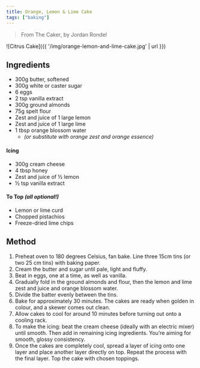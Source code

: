 ```yaml
---
title: Orange, Lemon & Lime Cake
tags: ["baking"]
---
```

<blockquote>From The Caker, by Jordan Rondel</blockquote>

![Citrus Cake]({{ '/img/orange-lemon-and-lime-cake.jpg' | url }})

## Ingredients

- 300g butter, softened  
- 300g white or caster sugar  
- 6 eggs  
- 2 tsp vanilla extract  
- 300g ground almonds  
- 75g spelt flour  
- Zest and juice of 1 large lemon  
- Zest and juice of 1 large lime  
- 1 tbsp orange blossom water  
  - *(or substitute with orange zest and orange essence)*

#### Icing

- 300g cream cheese  
- 4 tbsp honey  
- Zest and juice of ½ lemon  
- ½ tsp vanilla extract  

#### To Top *(all optional!)*

- Lemon or lime curd  
- Chopped pistachios  
- Freeze-dried lime chips  

## Method
1. Preheat oven to 180 degrees Celsius, fan bake. Line three 15cm tins (or two 25 cm tins) with baking paper.
2. Cream the butter and sugar until pale, light and fluffy.
3. Beat in eggs, one at a time, as well as vanilla.
4. Gradually fold in the ground almonds and flour, then the lemon and lime zest and juice and orange blossom water.
5. Divide the batter evenly between the tins.
6. Bake for approximately 30 minutes. The cakes are ready when golden in colour, and a skewer comes out clean.
7. Allow cakes to cool for around 10 minutes before turning out onto a cooling rack.
8. To make the icing: beat the cream cheese (ideally with an electric mixer) until smooth. Then add in remaining icing ingredients. You’re aiming for smooth, glossy consistency.
9. Once the cakes are completely cool, spread a layer of icing onto one layer and place another layer directly on top. Repeat the process with the final layer. Top the cake with chosen toppings.